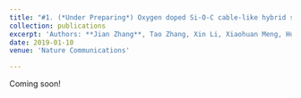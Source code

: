 ```yaml
---
title: "#1. (*Under Preparing*) Oxygen doped Si-O-C cable-like hybrid sub-microwire: outstanding electromagnetic wave transparency"
collection: publications
excerpt: 'Authors: **Jian Zhang**, Tao Zhang, Xin Li, Xiaohuan Meng, Hu Zhao, Pengyu Zhou, Long Xia, Xiaoxiao Huang, Bo Zhong, Huatao Wang, Guangwu Wen, Luchang Qin, Lihong Wang'
date: 2019-01-10
venue: 'Nature Communications'

---
```

Coming soon!
